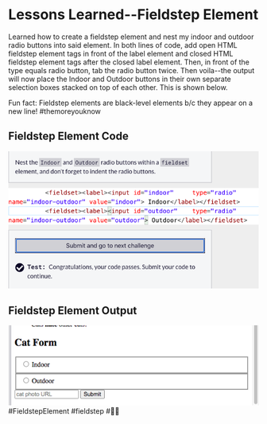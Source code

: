 <html>
  <body>
    <h1>Lessons Learned--Fieldstep Element</h1>
    <p>
      Learned how to create a fieldstep element and nest my indoor and outdoor radio buttons
      into said element. In both lines of code, add open HTML fieldstep element tags in 
      front of the label element and closed HTML fieldstep element tags after the closed
      label element. Then, in front of the type equals radio button, tab the radio button
      twice. Then voila--the output will now place the Indoor and Outdoor buttons in their
      own separate selection boxes stacked on top of each other. This is shown below.
       </p>
    <p>
      Fun fact: Fieldstep elements are black-level elements b/c they appear on a new line! 
      #themoreyouknow
    </p>
   <h2>Fieldstep Element Code</h2>
   <img src="https://github.com/jennisa1/freeCodeCamp-Projects/blob/main/Cat%20Photo%20Album%20app/Images/Step%2049%20Code.png?raw=true" alt="Step 49 Code"> 
     <h2>Fieldstep Element Output</h2>
   <img src="https://github.com/jennisa1/freeCodeCamp-Projects/blob/main/Cat%20Photo%20Album%20app/Images/Step%2049%20Output.png?raw=true" alt="Step 49 Output"> 
#FieldstepElement #fieldstep #🌄👟
  </body>
  </html>
